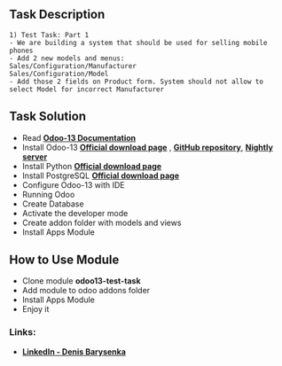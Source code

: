 ## **Task Description**
```
1) Test Task: Part 1
- We are building a system that should be used for selling mobile phones
- Add 2 new models and menus:
Sales/Configuration/Manufacturer
Sales/Configuration/Model
- Add those 2 fields on Product form. System should not allow to select Model for incorrect Manufacturer
```

## **Task Solution**
* Read **[Odoo-13 Documentation](https://www.odoo.com/documentation/13.0/index.html)**
* Install Odoo-13 
 **[Official download page](https://www.odoo.com/ru_RU/page/download)**
, **[GitHub repository](https://github.com/odoo/odoo)**, **[Nightly server](https://nightly.odoo.com/)**
* Install Python **[Official download page](https://www.python.org/downloads/windows/)**
* Install PostgreSQL **[Official download page](https://www.postgresql.org/download/windows/)**
* Configure Odoo-13 with IDE
* Running Odoo
* Create Database 
* Activate the developer mode
* Create addon folder with models and views
* Install Apps Module

## **How to Use Module**
* Clone module **odoo13-test-task**
* Add module to odoo addons folder
* Install Apps Module
* Enjoy it


  

### Links:
* **[LinkedIn - Denis Barysenka](https://www.linkedin.com/in/denis-b-481367177/)** 
